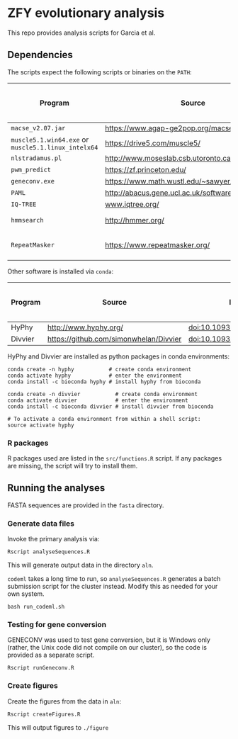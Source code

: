 # ZFY evolutionary analysis

This repo provides analysis scripts for Garcia et al.

## Dependencies

The scripts expect the following scripts or binaries on the `PATH`:

Program             | Source  | Reference  | Version used in this study
--------------------|---------|------------|---------------------------
`macse_v2.07.jar` | https://www.agap-ge2pop.org/macse/ | [doi:10.1371/journal.pone.0022594](https://journals.plos.org/plosone/article?id=10.1371/journal.pone.0022594) | 2.07
`muscle5.1.win64.exe` or `muscle5.1.linux_intelx64` | https://drive5.com/muscle5/ | [doi:10.1038/s41467-022-34630-w](https://www.nature.com/articles/s41467-022-34630-w) | 5.1
`nlstradamus.pl` | http://www.moseslab.csb.utoronto.ca/NLStradamus/ | [doi:10.1186/1471-2105-10-202](https://doi.org/10.1186/1471-2105-10-202) | -
`pwm_predict` | https://zf.princeton.edu/ | [doi:10.1093/nar/gkt890](https://www.ncbi.nlm.nih.gov/pmc/articles/PMC3874201/) | -
`geneconv.exe` | https://www.math.wustl.edu/~sawyer/geneconv/ | [10.1093/oxfordjournals.molbev.a040567](https://pubmed.ncbi.nlm.nih.gov/2677599/) | 1.81
`PAML ` | http://abacus.gene.ucl.ac.uk/software/paml.html | [doi:10.1093/molbev/msm088](https://pubmed.ncbi.nlm.nih.gov/17483113/) | 4.9h
`IQ-TREE` | www.iqtree.org/ | [doi:10.1093/molbev/msu300](https://doi.org/10.1093/molbev/msu300) | 1.6.12
`hmmsearch` | http://hmmer.org/ | [doi:10.1371/journal.pcbi.1002195](https://journals.plos.org/ploscompbiol/article?id=10.1371/journal.pcbi.1002195) | HMMER v3.3
`RepeatMasker` | https://www.repeatmasker.org/ | Smit, AFA, Hubley, R & Green, P. RepeatMasker Open-4.0. 2013-2015 <http://www.repeatmasker.org>. | 4.1.4

Other software is installed via `conda`:

Program             | Source  | Reference  | Version used in this study
--------------------|---------|------------|---------------------------
HyPhy | http://www.hyphy.org/ | [doi:10.1093/bioinformatics/bti079](https://doi.org/10.1093/bioinformatics/bti079) | 2.5.29
Divvier | https://github.com/simonwhelan/Divvier | [doi:10.1093/molbev/msz142](https://pmc.ncbi.nlm.nih.gov/articles/PMC6933875/) | 1.01


HyPhy and Divvier are installed as python packages in conda environments:
```
conda create -n hyphy           # create conda environment
conda activate hyphy            # enter the environment
conda install -c bioconda hyphy # install hyphy from bioconda

conda create -n divvier           # create conda environment
conda activate divvier            # enter the environment
conda install -c bioconda divvier # install divvier from bioconda

# To activate a conda environment from within a shell script:
source activate hyphy

```

### R packages

R packages used are listed in the `src/functions.R` script. If any packages are missing, the script will try to install them.

## Running the analyses

FASTA sequences are provided in the `fasta` directory.


### Generate data files

Invoke the primary analysis via:
```
Rscript analyseSequences.R
```

This will generate output data in the directory `aln`.

`codeml` takes a long time to run, so `analyseSequences.R` generates a batch submission script for the cluster instead. Modify this as needed for your own system.

```
bash run_codeml.sh
```

### Testing for gene conversion

GENECONV was used to test gene conversion, but it is Windows only (rather, the Unix code did not compile on our cluster), so the code is provided as a separate script.

```
Rscript runGeneconv.R
```

### Create figures

Create the figures from the data in `aln`:

```
Rscript createFigures.R
```

This will output figures to `./figure`

